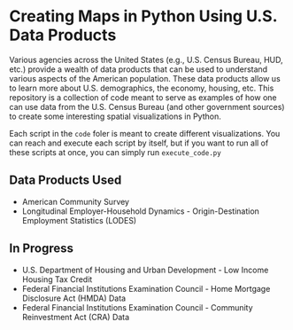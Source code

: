 # Creating Maps in Python Using U.S. Data Products

Various agencies across the United States (e.g., U.S. Census Bureau, HUD, etc.) provide a wealth of data products that can be used to understand various aspects of the American population. These data products allow us to learn more about U.S. demographics, the economy, housing, etc. This repository is a collection of code meant to serve as examples of how one can use data from the U.S. Census Bureau (and other government sources) to create some interesting spatial visualizations in Python. 

Each script in the ```code``` foler is meant to create different visualizations. You can reach and execute each script by itself, but if you want to run all of these scripts at once, you can simply run ```execute_code.py```

## Data Products Used
- American Community Survey
- Longitudinal Employer-Household Dynamics - Origin-Destination Employment Statistics (LODES)

## In Progress
- U.S. Department of Housing and Urban Development - Low Income Housing Tax Credit
- Federal Financial Institutions Examination Council - Home Mortgage Disclosure Act (HMDA) Data
- Federal Financial Institutions Examination Council - Community Reinvestment Act (CRA) Data
